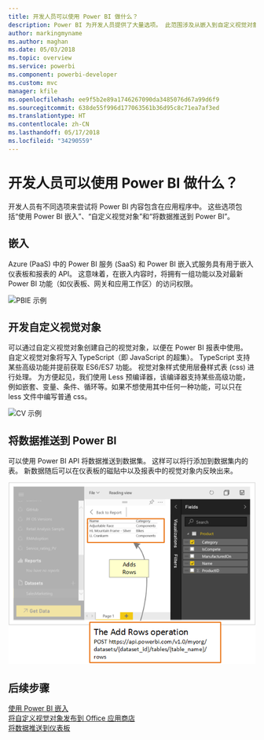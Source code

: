 ```yaml
---
title: 开发人员可以使用 Power BI 做什么？
description: Power BI 为开发人员提供了大量选项。 此范围涉及从嵌入到自定义视觉对象到流式处理数据集。
author: markingmyname
ms.author: maghan
ms.date: 05/03/2018
ms.topic: overview
ms.service: powerbi
ms.component: powerbi-developer
ms.custom: mvc
manager: kfile
ms.openlocfilehash: ee9f5b2e89a1746267090da3485076d67a99d6f9
ms.sourcegitcommit: 638de55f996d177063561b36d95c8c71ea7af3ed
ms.translationtype: HT
ms.contentlocale: zh-CN
ms.lasthandoff: 05/17/2018
ms.locfileid: "34290559"
---
```

# <a name="what-can-developers-do-with-power-bi"></a>开发人员可以使用 Power BI 做什么？

开发人员有不同选项来尝试将 Power BI 内容包含在应用程序中。 这些选项包括“使用 Power BI 嵌入”、“自定义视觉对象”和“将数据推送到 Power BI”。

## <a name="embedding"></a>嵌入
Azure (PaaS) 中的 Power BI 服务 (SaaS) 和 Power BI 嵌入式服务具有用于嵌入仪表板和报表的 API。 这意味着，在嵌入内容时，将拥有一组功能以及对最新 Power BI 功能（如仪表板、网关和应用工作区）的访问权限。

![PBIE 示例](media/what-can-you-do/what-can-you-do-01.png)

## <a name="develop-custom-visuals"></a>开发自定义视觉对象
可以通过自定义视觉对象创建自己的视觉对象，以便在 Power BI 报表中使用。 自定义视觉对象将写入 TypeScript（即 JavaScript 的超集）。 TypeScript 支持某些高级功能并提前获取 ES6/ES7 功能。 视觉对象样式使用层叠样式表 (css) 进行处理。 为方便起见，我们使用 Less 预编译器，该编译器支持某些高级功能，例如嵌套、变量、条件、循环等。如果不想使用其中任何一种功能，可以只在 less 文件中编写普通 css。

![CV 示例](media/what-can-you-do/powerbi-custom-visual-store.png)

## <a name="push-data-into-power-bi"></a>将数据推送到 Power BI
可以使用 Power BI API 将数据推送到数据集。 这样可以将行添加到数据集内的表。 新数据随后可以在仪表板的磁贴中以及报表中的视觉对象内反映出来。

![推送数据示例](media/what-can-you-do/powerbi-push-data.png)

## <a name="next-steps"></a>后续步骤
[使用 Power BI 嵌入](embedding.md)  
[将自定义视觉对象发布到 Office 应用商店](office-store.md)  
[将数据推送到仪表板](walkthrough-push-data.md)
